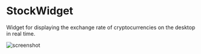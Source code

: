 # StockWidget
Widget for displaying the exchange rate of cryptocurrencies on the desktop in real time.

![screenshot](https://user-images.githubusercontent.com/123785508/216020151-8d34e61f-3ab5-4383-a3e7-225e683312a6.png)
